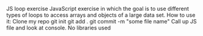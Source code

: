 JS loop exercise
JavaScript exercise in which the goal is to use different types of loops to access arrays and objects of a large data set.
How to use it:
	Clone my repo
	git init
	git add .
	git commit -m "some file name"
	Call up JS file and look at console.
No libraries used
